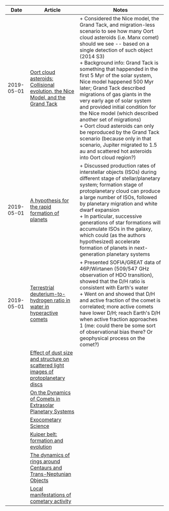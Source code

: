 | Date | Article | Notes | 
| ---- | ---- | ---- |
| 2019-05-01 | [Oort cloud asteroids: Collisional evolution, the Nice Model, and the Grand Tack](https://arxiv.org/abs/1903.03199) | + Considered the Nice model, the Grand Tack, and migration-less scenario to see how many Oort cloud asteroids (i.e. Manx comet) should we see -- based on a single detection of such object (2014 S3) <br> + Background info: Grand Tack is something that happended in the first 5 Myr of the solar system, Nice model happened 500 Myr later; Grand Tack described migrations of gas giants in the very early age of solar system and provided initial condition for the Nice model (which described another set of migrations) <br> + Oort cloud asteroids can only be reproduced by the Grand Tack scenario (because only in that scenario, Jupiter migrated to 1.5 au and scattered hot asteroids into Oort cloud region?)
| 2019-05-01 | [A hypothesis for the rapid formation of planets](https://arxiv.org/abs/1903.04451) | + Discussed production rates of interstellar objects (ISOs) during different stage of stellar/planetary system; formation stage of protoplanetary cloud can produce a large number of ISOs, followed by planetary migration and white dwarf expansion <br> + In particular, successive generations of star formations will accumulate ISOs in the galaxy, which could (as the authors hypothesized) accelerate formation of planets in next-generation planetary systems
| 2019-05-01 | [Terrestrial deuterium-to-hydrogen ratio in water in hyperactive comets](https://arxiv.org/abs/1904.09175) | + Presented SOFIA/GREAT data of 46P/Wirtanen (509/547 GHz observation of HDO transition), showed that the D/H ratio is consistent with Earth's water <br> + Went on and showed that D/H and active fraction of the comet is correlated; more active comets have lower D/H; reach Earth's D/H when active fraction approaches 1 (me: could there be some sort of observational bias there? Or geophysical process on the comet?)
| | [Effect of dust size and structure on scattered light images of protoplanetary discs](https://arxiv.org/abs/1903.01890) |
| | [On the Dynamics of Comets in Extrasolar Planetary Systems](https://arxiv.org/abs/1903.06910) |
| | [Exocometary Science](https://arxiv.org/abs/1904.02715) |
| | [Kuiper belt: formation and evolution](https://arxiv.org/abs/1904.02980) |
| | [The dynamics of rings around Centaurs and Trans-Neptunian Objects](https://arxiv.org/abs/1904.04851) |
| | [Local manifestations of cometary activity](https://arxiv.org/abs/1904.05607) |
